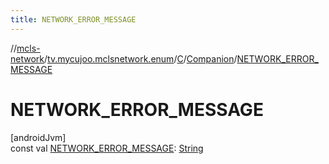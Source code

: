 ```yaml
---
title: NETWORK_ERROR_MESSAGE
---
```

//[mcls-network](../../../../index.html)/[tv.mycujoo.mclsnetwork.enum](../../index.html)/[C](../index.html)/[Companion](index.html)/[NETWORK_ERROR_MESSAGE](-n-e-t-w-o-r-k_-e-r-r-o-r_-m-e-s-s-a-g-e.html)



# NETWORK_ERROR_MESSAGE



[androidJvm]\
const val [NETWORK_ERROR_MESSAGE](-n-e-t-w-o-r-k_-e-r-r-o-r_-m-e-s-s-a-g-e.html): [String](https://kotlinlang.org/api/latest/jvm/stdlib/kotlin/-string/index.html)




